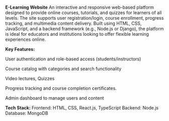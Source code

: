 **E-Learning Website**
An interactive and responsive web-based platform designed to provide online courses, tutorials, and quizzes for learners of all levels. The site supports user registration/login, course enrollment, progress tracking, and multimedia content delivery. Built using HTML, CSS, JavaScript, and a backend framework (e.g., Node.js or Django), the platform is ideal for educators and institutions looking to offer flexible learning experiences online.

**Key Features:**

User authentication and role-based access (students/instructors)

Course catalog with categories and search functionality

Video lectures, Quizzes

Progress tracking and course completion certificates.

Admin dashboard to manage users and content

**Tech Stack:**
Frontend: HTML, CSS, React.js, TypeScript
Backend: Node.js
Database: MongoDB
